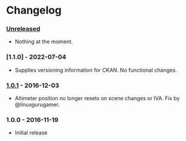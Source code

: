 # Changelog


### [Unreleased]

- Nothing at the moment.

### [1.1.0] - 2022-07-04

- Supplies versioning information for CKAN. No functional changes.

### [1.0.1] - 2016-12-03

- Altimeter position no longer resets on scene changes or IVA. Fix by
  @linuxgurugamer.

### 1.0.0 - 2016-11-19

- Initial release

[Unreleased]: https://github.com/andrew-vant/dragalt/compare/v1.0.1...HEAD
[1.0.1]: https://github.com/andrew-vant/dragalt/compare/v1.0.0...v1.0.1
